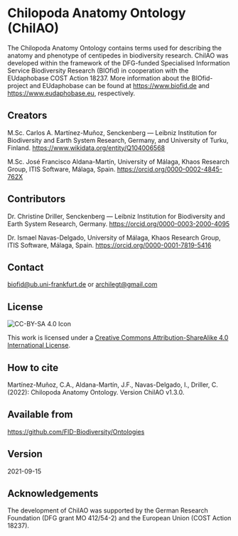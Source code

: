 # Chilopoda Anatomy Ontology (ChilAO)

The Chilopoda Anatomy Ontology contains terms used for describing the anatomy and phenotype of centipedes in biodiversity research. ChilAO was developed within the framework of the DFG-funded Specialised Information Service Biodiversity Research (BIOfid) in cooperation with the EUdaphobase COST Action 18237.
More information about the BIOfid-project and EUdaphobase can be found at https://www.biofid.de and https://www.eudaphobase.eu, respectively.
 
## Creators
M.Sc. Carlos A. Martínez-Muñoz, Senckenberg — Leibniz Institution for Biodiversity and Earth System Research, Germany, and University of Turku, Finland. https://www.wikidata.org/entity/Q104006568

M.Sc. José Francisco Aldana-Martín, University of Málaga, Khaos Research Group, ITIS Software, Málaga, Spain. https://orcid.org/0000-0002-4845-762X
 
## Contributors
Dr. Christine Driller, Senckenberg — Leibniz Institution for Biodiversity and Earth System Research, Germany. https://orcid.org/0000-0003-2000-4095

Dr. Ismael Navas-Delgado, University of Málaga, Khaos Research Group, ITIS Software, Málaga, Spain. https://orcid.org/0000-0001-7819-5416
 
## Contact
biofid@ub.uni-frankfurt.de or archilegt@gmail.com
 
## License
![CC-BY-SA 4.0 Icon](https://i.creativecommons.org/l/by-sa/4.0/88x31.png)

This work is licensed under a [Creative Commons Attribution-ShareAlike 4.0 International License](https://creativecommons.org/licenses/by-sa/4.0/).
 
## How to cite
Martínez-Muñoz, C.A., Aldana-Martín, J.F., Navas-Delgado, I., Driller, C. (2022): Chilopoda Anatomy Ontology. Version ChilAO v1.3.0.
 
## Available from
https://github.com/FID-Biodiversity/Ontologies
 
## Version
2021-09-15
 
## Acknowledgements
The development of ChilAO was supported by the German Research Foundation (DFG grant MO 412/54-2) and the European Union (COST Action 18237). 
